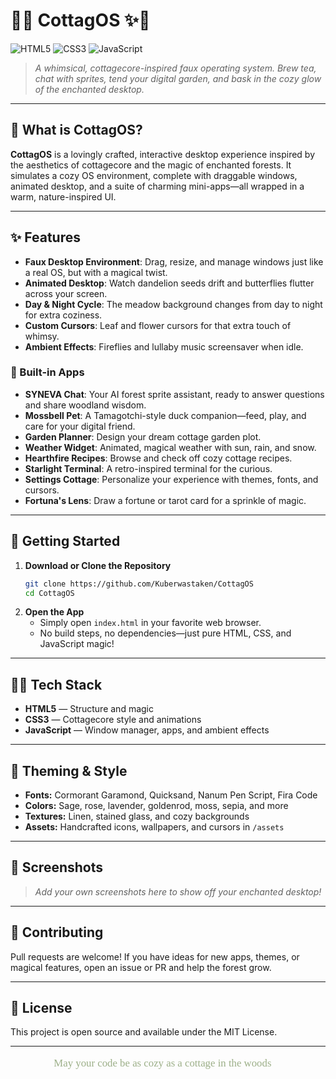 # 🌿✨ CottagOS ✨🌿

![HTML5](https://img.shields.io/badge/HTML5-E34F26?logo=html5&logoColor=fff&style=for-the-badge)
![CSS3](https://img.shields.io/badge/CSS3-1572B6?logo=css3&logoColor=fff&style=for-the-badge)
![JavaScript](https://img.shields.io/badge/JavaScript-F7DF1E?logo=javascript&logoColor=000&style=for-the-badge)

> _A whimsical, cottagecore-inspired faux operating system. Brew tea, chat with sprites, tend your digital garden, and bask in the cozy glow of the enchanted desktop._

---

## 🏡 What is CottagOS?

**CottagOS** is a lovingly crafted, interactive desktop experience inspired by the aesthetics of cottagecore and the magic of enchanted forests. It simulates a cozy OS environment, complete with draggable windows, animated desktop, and a suite of charming mini-apps—all wrapped in a warm, nature-inspired UI.

---

## ✨ Features

- **Faux Desktop Environment**: Drag, resize, and manage windows just like a real OS, but with a magical twist.
- **Animated Desktop**: Watch dandelion seeds drift and butterflies flutter across your screen.
- **Day & Night Cycle**: The meadow background changes from day to night for extra coziness.
- **Custom Cursors**: Leaf and flower cursors for that extra touch of whimsy.
- **Ambient Effects**: Fireflies and lullaby music screensaver when idle.

### 🌸 Built-in Apps

- **SYNEVA Chat**: Your AI forest sprite assistant, ready to answer questions and share woodland wisdom.
- **Mossbell Pet**: A Tamagotchi-style duck companion—feed, play, and care for your digital friend.
- **Garden Planner**: Design your dream cottage garden plot.
- **Weather Widget**: Animated, magical weather with sun, rain, and snow.
- **Hearthfire Recipes**: Browse and check off cozy cottage recipes.
- **Starlight Terminal**: A retro-inspired terminal for the curious.
- **Settings Cottage**: Personalize your experience with themes, fonts, and cursors.
- **Fortuna's Lens**: Draw a fortune or tarot card for a sprinkle of magic.

---

## 🌱 Getting Started

1. **Download or Clone the Repository**
   ```sh
   git clone https://github.com/Kuberwastaken/CottagOS
   cd CottagOS
   ```
2. **Open the App**
   - Simply open `index.html` in your favorite web browser.
   - No build steps, no dependencies—just pure HTML, CSS, and JavaScript magic!

---

## 🧙‍♀️ Tech Stack

- **HTML5** — Structure and magic
- **CSS3** — Cottagecore style and animations
- **JavaScript** — Window manager, apps, and ambient effects

---

## 🎨 Theming & Style

- **Fonts:** Cormorant Garamond, Quicksand, Nanum Pen Script, Fira Code
- **Colors:** Sage, rose, lavender, goldenrod, moss, sepia, and more
- **Textures:** Linen, stained glass, and cozy backgrounds
- **Assets:** Handcrafted icons, wallpapers, and cursors in `/assets`

---

## 🌻 Screenshots

> _Add your own screenshots here to show off your enchanted desktop!_

---

## 🦋 Contributing

Pull requests are welcome! If you have ideas for new apps, themes, or magical features, open an issue or PR and help the forest grow.

---

## 🍄 License

This project is open source and available under the MIT License.

---

<p align="center" style="font-family: 'Nanum Pen Script', cursive; font-size: 1.2em; color: #9CAF88;">
  May your code be as cozy as a cottage in the woods 🌲
</p>
